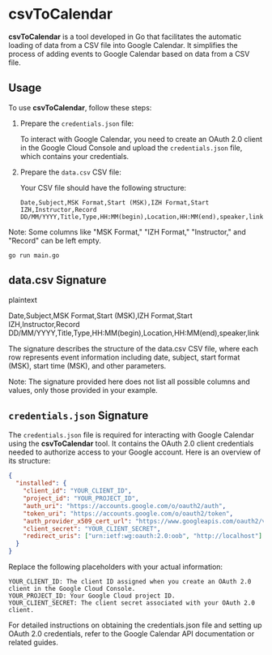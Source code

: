 # csvToCalendar

**csvToCalendar** is a tool developed in Go that facilitates the automatic loading of data from a CSV file into Google Calendar. It simplifies the process of adding events to Google Calendar based on data from a CSV file.

## Usage

To use **csvToCalendar**, follow these steps:

1. Prepare the `credentials.json` file:

   To interact with Google Calendar, you need to create an OAuth 2.0 client in the Google Cloud Console and upload the `credentials.json` file, which contains your credentials.

2. Prepare the `data.csv` CSV file:

   Your CSV file should have the following structure:

   ```plaintext
   Date,Subject,MSK Format,Start (MSK),IZH Format,Start IZH,Instructor,Record
   DD/MM/YYYY,Title,Type,HH:MM(begin),Location,HH:MM(end),speaker,link```
Note: Some columns like "MSK Format," "IZH Format," "Instructor," and "Record" can be left empty.

    go run main.go

## data.csv Signature

plaintext

Date,Subject,MSK Format,Start (MSK),IZH Format,Start IZH,Instructor,Record
DD/MM/YYYY,Title,Type,HH:MM(begin),Location,HH:MM(end),speaker,link

The signature describes the structure of the data.csv CSV file, where each row represents event information including date, subject, start format (MSK), start time (MSK), and other parameters.

Note: The signature provided here does not list all possible columns and values, only those provided in your example.

## `credentials.json` Signature

The `credentials.json` file is required for interacting with Google Calendar using the **csvToCalendar** tool. It contains the OAuth 2.0 client credentials needed to authorize access to your Google account. Here is an overview of its structure:

```json
{
  "installed": {
    "client_id": "YOUR_CLIENT_ID",
    "project_id": "YOUR_PROJECT_ID",
    "auth_uri": "https://accounts.google.com/o/oauth2/auth",
    "token_uri": "https://accounts.google.com/o/oauth2/token",
    "auth_provider_x509_cert_url": "https://www.googleapis.com/oauth2/v1/certs",
    "client_secret": "YOUR_CLIENT_SECRET",
    "redirect_uris": ["urn:ietf:wg:oauth:2.0:oob", "http://localhost"]
  }
}
```

Replace the following placeholders with your actual information:

    YOUR_CLIENT_ID: The client ID assigned when you create an OAuth 2.0 client in the Google Cloud Console.
    YOUR_PROJECT_ID: Your Google Cloud project ID.
    YOUR_CLIENT_SECRET: The client secret associated with your OAuth 2.0 client.

For detailed instructions on obtaining the credentials.json file and setting up OAuth 2.0 credentials, refer to the Google Calendar API documentation or related guides.
